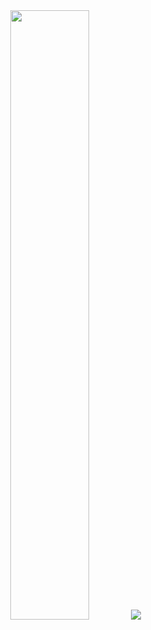 <div align="center">
  <img width="50%"
    src="https://github-readme-stats.vercel.app/api?username=MaxWolf-01&show_icons=true&theme=dark&count_private&=true&include_all_commits=true&style=for-the-badge"
  />
  <img
    src="https://github-readme-stats.vercel.app/api/top-langs/?username=MaxWolf-01&exclude_repo=TinfProject-2nd-Semester&theme=dark&layout=compact&count_private=true&style=for-the-badge"
  />
</div>
